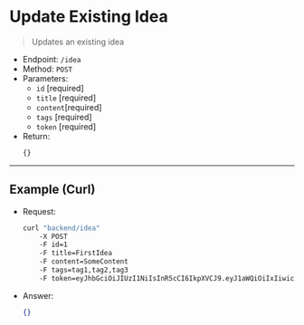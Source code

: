 # Update Existing Idea

> Updates an existing idea

- Endpoint: `/idea`
- Method: `POST`
- Parameters:
    - `id` [required]
    - `title` [required]
    - `content`[required]
    - `tags` [required]
    - `token` [required]
- Return:
    ```ts
    {}
    ```

---

## Example (Curl)

- Request:
    ```sh
    curl "backend/idea" 
        -X POST
        -F id=1
        -F title=FirstIdea
        -F content=SomeContent
        -F tags=tag1,tag2,tag3
        -F token=eyJhbGciOiJIUzI1NiIsInR5cCI6IkpXVCJ9.eyJ1aWQiOiIxIiwicm9sZSI6ImFkbWluIiwiZXhwIjoiMjAyMi0wMS0wMSAwMDowMDowMCJ9.pXj82eZW-VXjYgIx1L9GrHWn-tcvNg-_mGpEBySaKAg
    ```
- Answer:
    ```json
    {}
    ```